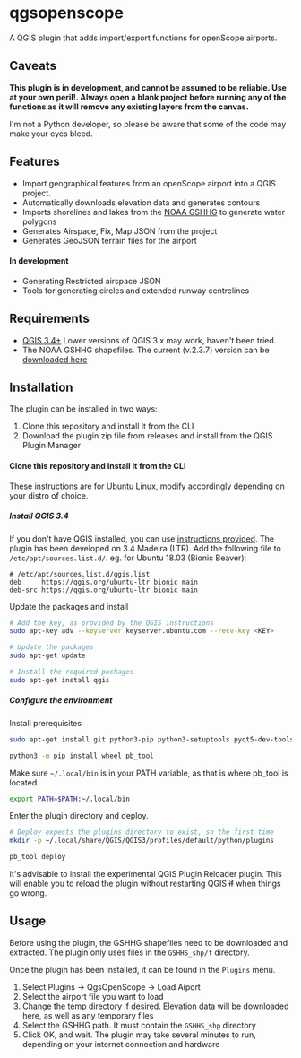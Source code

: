 # qgsopenscope
A QGIS plugin that adds import/export functions for openScope airports.

## Caveats
**This plugin is in development, and cannot be assumed to be reliable. Use at your own peril!. Always open a blank project before running any of the functions as it will remove any existing layers from the canvas.**

I'm not a Python developer, so please be aware that some of the code may make your eyes bleed.

## Features
* Import geographical features from an openScope airport into a QGIS project.
* Automatically downloads elevation data and generates contours
* Imports shorelines and lakes from the [NOAA GSHHG](https://www.ngdc.noaa.gov/mgg/shorelines/) to generate water polygons
* Generates Airspace, Fix, Map JSON from the project
* Generates GeoJSON terrain files for the airport

#### In development
* Generating Restricted airspace JSON
* Tools for generating circles and extended runway centrelines

## Requirements
* [QGIS 3.4+](https://qgis.org/en/site/) Lower versions of QGIS 3.x may work, haven't been tried.
* The NOAA GSHHG shapefiles. The current (v.2.3.7) version can be [downloaded here](https://www.ngdc.noaa.gov/mgg/shorelines/data/gshhg/latest/gshhg-shp-2.3.7.zip)


## Installation
The plugin can be installed in two ways:
1. Clone this repository and install it from the CLI
2. Download the plugin zip file from releases and install from the QGIS Plugin Manager

#### Clone this repository and install it from the CLI
These instructions are for Ubuntu Linux, modify accordingly depending on your distro of choice.

##### Install QGIS 3.4
If you don't have QGIS installed, you can use [instructions provided](https://qgis.org/en/site/forusers/download.html). The plugin has been developed on 3.4 Madeira (LTR). Add the following file to `/etc/apt/sources.list.d/`. eg. for Ubuntu 18.03 (Bionic Beaver):
```
# /etc/apt/sources.list.d/qgis.list
deb     https://qgis.org/ubuntu-ltr bionic main
deb-src https://qgis.org/ubuntu-ltr bionic main
```

Update the packages and install
``` bash
# Add the key, as provided by the QGIS instructions
sudo apt-key adv --keyserver keyserver.ubuntu.com --recv-key <KEY>

# Update the packages
sudo apt-get update

# Install the required packages
sudo apt-get install qgis
```

##### Configure the environment
Install prerequisites
``` bash
sudo apt-get install git python3-pip python3-setuptools pyqt5-dev-tools

python3 -m pip install wheel pb_tool
```
Make sure `~/.local/bin` is in your PATH variable, as that is where pb_tool is located
``` bash
export PATH=$PATH:~/.local/bin
```

Enter the plugin directory and deploy.
``` bash
# Deploy expects the plugins directory to exist, so the first time
mkdir -p ~/.local/share/QGIS/QGIS3/profiles/default/python/plugins

pb_tool deploy
```

It's advisable to install the experimental QGIS Plugin Reloader plugin. This will enable you to reload the plugin without restarting QGIS ~~if~~ when things go wrong.

## Usage
Before using the plugin, the GSHHG shapefiles need to be downloaded and extracted. The plugin only uses files in the `GSHHS_shp/f` directory.

Once the plugin has been installed, it can be found in the `Plugins` menu.
1. Select Plugins -> QgsOpenScope -> Load Aiport
2. Select the airport file you want to load
3. Change the temp directory if desired. Elevation data will be downloaded here, as well as any temporary files
4. Select the GSHHG path. It must contain the `GSHHS_shp` directory
5. Click OK, and wait. The plugin may take several minutes to run, depending on your internet connection and hardware

